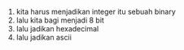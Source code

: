 1. kita harus menjadikan integer itu sebuah binary
2. lalu kita bagi menjadi 8 bit
3. lalu jadikan hexadecimal
4. lalu jadikan ascii
